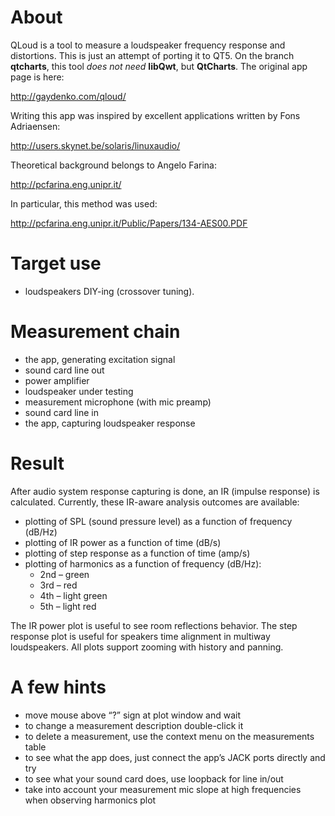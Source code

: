 # About

QLoud is a tool to measure a loudspeaker frequency response and distortions.
This is just an attempt of porting it to QT5.
On the branch __qtcharts__, this tool _does not need_ __libQwt__, but __QtCharts__.
The original app page is here:

http://gaydenko.com/qloud/

Writing this app was inspired by excellent applications written
by Fons Adriaensen:

http://users.skynet.be/solaris/linuxaudio/

Theoretical background belongs to Angelo Farina:

http://pcfarina.eng.unipr.it/

In particular, this method was used:

http://pcfarina.eng.unipr.it/Public/Papers/134-AES00.PDF


# Target use

* loudspeakers DIY-ing (crossover tuning).


# Measurement chain

* the app, generating excitation signal
* sound card line out
* power amplifier
* loudspeaker under testing
* measurement microphone (with mic preamp)
* sound card line in
* the app, capturing loudspeaker response


# Result

After audio system response capturing is done, an IR (impulse response)
is calculated. Currently, these IR-aware analysis outcomes are available:

* plotting of SPL (sound pressure level) as a function of frequency (dB/Hz)
* plotting of IR power as a function of time (dB/s)
* plotting of step response as a function of time (amp/s)
* plotting of harmonics as a function of frequency (dB/Hz):
	* 2nd – green
	* 3rd – red
	* 4th – light green
	* 5th – light red


The IR power plot is useful to see room reflections behavior.
The step response plot is useful for speakers time alignment in multiway loudspeakers.
All plots support zooming with history and panning.


# A few hints

* move mouse above “?” sign at plot window and wait
* to change a measurement description double-click it
* to delete a measurement, use the context menu on the measurements table
* to see what the app does, just connect the app’s JACK ports directly and try
* to see what your sound card does, use loopback for line in/out
* take into account your measurement mic slope at high frequencies when
  observing harmonics plot
